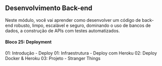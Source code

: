 ## Desenvolvimento Back-end

Neste módulo, você vai aprender como desenvolver um código de back-end robusto, limpo, escalável e seguro, dominando o uso de bancos de dados, a construção de APIs com testes automatizados.

#### Bloco 25: Deployment

01: Introdução - Deploy
01: Infraestrutura - Deploy com Heroku
02: Deploy Docker & Heroku
03: Projeto - Stranger Things
